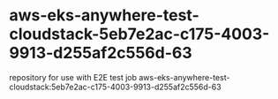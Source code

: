 # aws-eks-anywhere-test-cloudstack-5eb7e2ac-c175-4003-9913-d255af2c556d-63
repository for use with E2E test job aws-eks-anywhere-test-cloudstack:5eb7e2ac-c175-4003-9913-d255af2c556d-63
